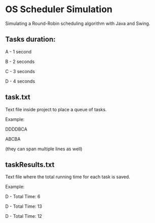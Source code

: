 # OS Scheduler Simulation
Simulating a Round-Robin scheduling algorithm with Java and Swing.

## Tasks duration:

A - 1 second

B - 2 seconds

C - 3 seconds

D - 4 seconds

## task.txt
Text file inside project to place a queue of tasks.

Example:

DDDDBCA

ABCBA

(they can span multiple lines as well)

## taskResults.txt
Text file where the total running time for each task is saved.

Example:

D - Total Time: 6

D - Total Time: 13

D - Total Time: 12

